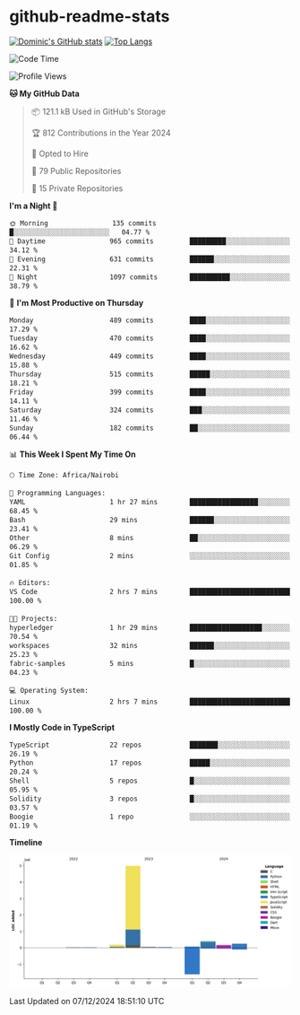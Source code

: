 # github-readme-stats
[![Dominic's GitHub stats](https://github-readme-stats.vercel.app/api?username=Domengo&show_icons=true)](https://github.com/anuraghazra/github-readme-stats)
[![Top Langs](https://github-readme-stats.vercel.app/api/top-langs/?username=Domengo&show_icons=true)](https://github.com/Domengo/github-readme-stats)

<!--START_SECTION:waka-->
![Code Time](http://img.shields.io/badge/Code%20Time-888%20hrs%206%20mins-blue)

![Profile Views](http://img.shields.io/badge/Profile%20Views-0-blue)

**🐱 My GitHub Data** 

> 📦 121.1 kB Used in GitHub's Storage 
 > 
> 🏆 812 Contributions in the Year 2024
 > 
> 💼 Opted to Hire
 > 
> 📜 79 Public Repositories 
 > 
> 🔑 15 Private Repositories 
 > 
**I'm a Night 🦉** 

```text
🌞 Morning                135 commits         █░░░░░░░░░░░░░░░░░░░░░░░░   04.77 % 
🌆 Daytime                965 commits         █████████░░░░░░░░░░░░░░░░   34.12 % 
🌃 Evening                631 commits         ██████░░░░░░░░░░░░░░░░░░░   22.31 % 
🌙 Night                  1097 commits        ██████████░░░░░░░░░░░░░░░   38.79 % 
```
📅 **I'm Most Productive on Thursday** 

```text
Monday                   489 commits         ████░░░░░░░░░░░░░░░░░░░░░   17.29 % 
Tuesday                  470 commits         ████░░░░░░░░░░░░░░░░░░░░░   16.62 % 
Wednesday                449 commits         ████░░░░░░░░░░░░░░░░░░░░░   15.88 % 
Thursday                 515 commits         █████░░░░░░░░░░░░░░░░░░░░   18.21 % 
Friday                   399 commits         ████░░░░░░░░░░░░░░░░░░░░░   14.11 % 
Saturday                 324 commits         ███░░░░░░░░░░░░░░░░░░░░░░   11.46 % 
Sunday                   182 commits         ██░░░░░░░░░░░░░░░░░░░░░░░   06.44 % 
```


📊 **This Week I Spent My Time On** 

```text
🕑︎ Time Zone: Africa/Nairobi

💬 Programming Languages: 
YAML                     1 hr 27 mins        █████████████████░░░░░░░░   68.45 % 
Bash                     29 mins             ██████░░░░░░░░░░░░░░░░░░░   23.41 % 
Other                    8 mins              ██░░░░░░░░░░░░░░░░░░░░░░░   06.29 % 
Git Config               2 mins              ░░░░░░░░░░░░░░░░░░░░░░░░░   01.85 % 

🔥 Editors: 
VS Code                  2 hrs 7 mins        █████████████████████████   100.00 % 

🐱‍💻 Projects: 
hyperledger              1 hr 29 mins        ██████████████████░░░░░░░   70.54 % 
workspaces               32 mins             ██████░░░░░░░░░░░░░░░░░░░   25.23 % 
fabric-samples           5 mins              █░░░░░░░░░░░░░░░░░░░░░░░░   04.23 % 

💻 Operating System: 
Linux                    2 hrs 7 mins        █████████████████████████   100.00 % 
```

**I Mostly Code in TypeScript** 

```text
TypeScript               22 repos            ███████░░░░░░░░░░░░░░░░░░   26.19 % 
Python                   17 repos            █████░░░░░░░░░░░░░░░░░░░░   20.24 % 
Shell                    5 repos             █░░░░░░░░░░░░░░░░░░░░░░░░   05.95 % 
Solidity                 3 repos             █░░░░░░░░░░░░░░░░░░░░░░░░   03.57 % 
Boogie                   1 repo              ░░░░░░░░░░░░░░░░░░░░░░░░░   01.19 % 
```



**Timeline**

![Lines of Code chart](https://raw.githubusercontent.com/Domengo/Domengo/main/assets/bar_graph.png)


 Last Updated on 07/12/2024 18:51:10 UTC
<!--END_SECTION:waka-->


